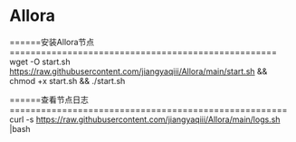 # Allora

======安装Allora节点===================================================
wget -O start.sh https://raw.githubusercontent.com/jiangyaqiii/Allora/main/start.sh && chmod +x start.sh && ./start.sh

======查看节点日志=====================================================
curl -s https://raw.githubusercontent.com/jiangyaqiii/Allora/main/logs.sh |bash
